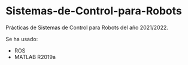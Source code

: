# Sistemas-de-Control-para-Robots


Prácticas de Sistemas de Control para Robots del año 2021/2022.

Se ha usado: 
  - ROS
  - MATLAB R2019a
